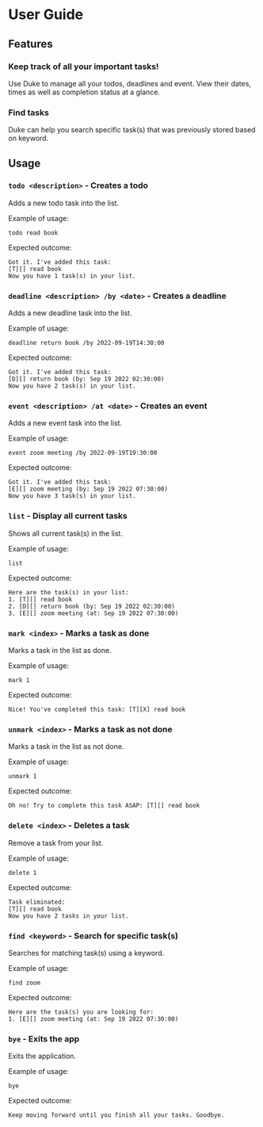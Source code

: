 # User Guide

## Features 

### Keep track of all your important tasks!

Use Duke to manage all your todos, deadlines and event. View their dates, times as well as completion status at a glance.

### Find tasks

Duke can help you search specific task(s) that was previously stored based on keyword.

## Usage

### `todo <description>` - Creates a todo

Adds a new todo task into the list.

Example of usage: 

`todo read book`

Expected outcome:

```
Got it. I've added this task: 
[T][] read book
Now you have 1 task(s) in your list.
```

### `deadline <description> /by <date>` - Creates a deadline

Adds a new deadline task into the list.

Example of usage:

`deadline return book /by 2022-09-19T14:30:00`

Expected outcome:

```
Got it. I've added this task:
[D][] return book (by: Sep 19 2022 02:30:00)
Now you have 2 task(s) in your list.
```

### `event <description> /at <date>` - Creates an event

Adds a new event task into the list.

Example of usage:

`event zoom meeting /by 2022-09-19T19:30:00`

Expected outcome:

```
Got it. I've added this task:
[E][] zoom meeting (by: Sep 19 2022 07:30:00)
Now you have 3 task(s) in your list.
```

### `list` - Display all current tasks

Shows all current task(s) in the list.

Example of usage:

`list`

Expected outcome:

```
Here are the task(s) in your list:
1. [T][] read book
2. [D][] return book (by: Sep 19 2022 02:30:00)
3. [E][] zoom meeting (at: Sep 19 2022 07:30:00)
```

### `mark <index>` - Marks a task as done

Marks a task in the list as done.

Example of usage:

`mark 1`

Expected outcome:

```
Nice! You've completed this task: [T][X] read book
```

### `unmark <index>` - Marks a task as not done

Marks a task in the list as not done.

Example of usage:

`unmark 1`

Expected outcome:

```
Oh no! Try to complete this task ASAP: [T][] read book
```

### `delete <index>` - Deletes a task

Remove a task from your list.

Example of usage:

`delete 1`

Expected outcome:

```
Task eliminated: 
[T][] read book
Now you have 2 tasks in your list.
```

### `find <keyword>` - Search for specific task(s)

Searches for matching task(s) using a keyword.

Example of usage:

`find zoom`

Expected outcome:

```
Here are the task(s) you are looking for:
1. [E][] zoom meeting (at: Sep 19 2022 07:30:00)
```

### `bye` - Exits the app

Exits the application.

Example of usage:

`bye`

Expected outcome:

```
Keep moving forward until you finish all your tasks. Goodbye.
```